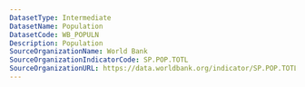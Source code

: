 ```yaml
---
DatasetType: Intermediate
DatasetName: Population
DatasetCode: WB_POPULN
Description: Population
SourceOrganizationName: World Bank
SourceOrganizationIndicatorCode: SP.POP.TOTL
SourceOrganizationURL: https://data.worldbank.org/indicator/SP.POP.TOTL
---
```


